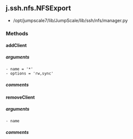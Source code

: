 ## j.ssh.nfs.NFSExport

- /opt/jumpscale7/lib/JumpScale/lib/ssh/nfs/manager.py

### Methods

#### addClient 
##### arguments

    - name = '*'
    - options = 'rw,sync'

##### comments

#### removeClient 
##### arguments

    - name

##### comments

